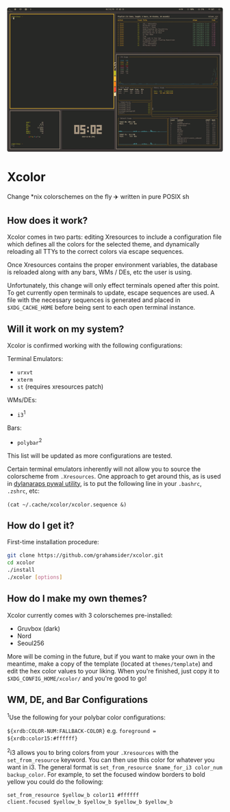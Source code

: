 <p align="center">
    <img src=".github/xcolor-demo-rounded.gif" alt="Demo" width="540"/>
</p>

# Xcolor

Change \*nix colorschemes on the fly ✈️ written in pure POSIX sh

## How does it work?

Xcolor comes in two parts: editing Xresources to include a configuration file which defines all the colors for the selected theme, and dynamically reloading all TTYs to the correct colors via escape sequences.

Once Xresources contains the proper environment variables, the database is reloaded along with any bars, WMs / DEs, etc the user is using.

Unfortunately, this change will only effect terminals opened after this point. To get currently open terminals to update, escape sequences are used. A file with the necessary sequences is generated and placed in `$XDG_CACHE_HOME` before being sent to each open terminal instance.

## Will it work on my system?

Xcolor is confirmed working with the following configurations:

Terminal Emulators:

* `urxvt`
* `xterm`
* `st` (requires xresources patch)

WMs/DEs:

* `i3`<sup>1</sup>

Bars:

* `polybar`<sup>2</sup>

This list will be updated as more configurations are tested.

Certain terminal emulators inherently will not allow you to source the colorscheme from `.Xresources`. One approach to get around this, as is used in [dylanaraps pywal utility](https://github.com/dylanaraps/pywal), is to put the following line in your `.bashrc`, `.zshrc`, etc:

`(cat ~/.cache/xcolor/xcolor.sequence &)`

## How do I get it?

First-time installation procedure:

```bash
git clone https://github.com/grahamsider/xcolor.git
cd xcolor
./install
./xcolor [options]
```

## How do I make my own themes?

Xcolor currently comes with 3 colorschemes pre-installed:

- Gruvbox (dark)
- Nord
- Seoul256

More will be coming in the future, but if you want to make your own in the meantime, make a copy of the template (located at `themes/template`) and edit the hex color values to your liking. When you're finished, just copy it to `$XDG_CONFIG_HOME/xcolor/` and you're good to go!

## WM, DE, and Bar Configurations

<sup>1</sup>Use the following for your polybar color configurations:

`${xrdb:COLOR-NUM:FALLBACK-COLOR}` e.g. `foreground = ${xrdb:color15:#ffffff}`

<sup>2</sup>i3 allows you to bring colors from your `.Xresources` with the `set_from_resource` keyword. You can then use this color for whatever you want in i3. The general format is `set_from_resource $name_for_i3 color_num backup_color`. For example, to set the focused window borders to bold yellow you could do the following:

```
set_from_resource $yellow_b color11 #ffffff
client.focused $yellow_b $yellow_b $yellow_b $yellow_b
```
